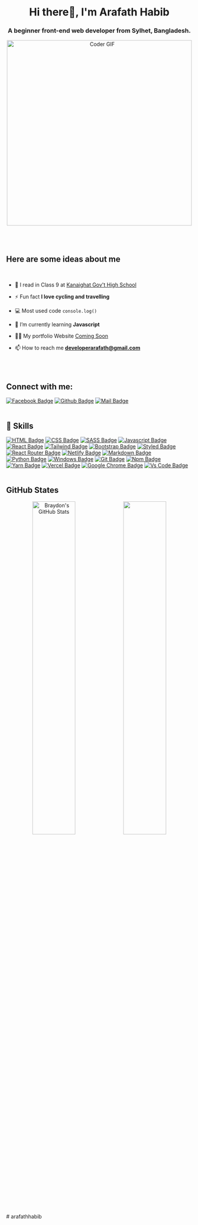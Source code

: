 <h1 align="center">Hi there👋, I'm Arafath Habib</h1>
<h3 align="center">A beginner front-end web developer from Sylhet, Bangladesh.</h3>

<p align="center"><img src="https://www.web24zone.com/wp-content/uploads/2022/10/46207-programmer-1.gif" alt="Coder GIF" width="500"></p>


<!-- <p align="left"> <a href="https://github.com/ryo-ma/github-profile-trophy"><img src="https://github-profile-trophy.vercel.app/?username=arafath0022" alt="arafath0022" /></a> </p> -->

<!-- <p align="left"> <a href="https://twitter.com/muradmt201" target="blank"><img src="https://img.shields.io/twitter/follow/muradmt201?logo=twitter&style=for-the-badge" alt="arafath0022" /></a> </p> -->
<br>
<br>
<h2>Here are some ideas about me</h2>
<br>

- 🏫 I read in Class 9 at [Kanaighat Gov't High School](http://kghssyl.edu.bd)

- ⚡ Fun fact **I love cycling and travelling**

- 💻 Most used code `console.log()`

- 🌱 I’m currently learning **Javascript**

- 👨‍💻 My portfolio Website [Coming Soon](https://arafathhabib.netlify.app)

- 📫 How to reach me **developerarafath@gmail.com**
<br>
<br>
<h2 align="left">Connect with me:</h2>

[![Facebook Badge](https://img.shields.io/badge/Facebook-1877F2?style=for-the-badge&logo=facebook&logoColor=white)](https://facebook.com/arafath.habib.90)
[![Github Badge](https://img.shields.io/badge/GitHub-100000?style=for-the-badge&logo=github&logoColor=white)](https://github.com/arafathhabib)
[![Mail Badge](https://img.shields.io/badge/Gmail-D14836?style=for-the-badge&logo=gmail&logoColor=white)](mailto:developerarafath@gmail.com)
<br>
<br>
<h2> 💼 Skills</h2>


[![HTML Badge](https://img.shields.io/badge/HTML5-E34F26?style=for-the-badge&logo=html5&logoColor=white)](https://github.com/arafathhabib)
[![CSS Badge](https://img.shields.io/badge/CSS3-1572B6?style=for-the-badge&logo=css3&logoColor=white)](https://github.com/arafathhabib)
[![SASS Badge](https://img.shields.io/badge/Sass-CC6699?style=for-the-badge&logo=sass&logoColor=white)](https://github.com/arafathhabib)
[![Javascript Badge](https://img.shields.io/badge/JavaScript-F7DF1E?style=for-the-badge&logo=javascript&logoColor=black)](https://github.com/arafathhabib)
[![React Badge](https://img.shields.io/badge/React-20232A?style=for-the-badge&logo=react&logoColor=61DAFB)](https://github.com/arafathhabib)
[![Tailwind Badge](https://img.shields.io/badge/Tailwind_CSS-38B2AC?style=for-the-badge&logo=tailwind-css&logoColor=white)](https://github.com/arafathhabib)
[![Bootstrap Badge](https://img.shields.io/badge/Bootstrap-563D7C?style=for-the-badge&logo=bootstrap&logoColor=white)](https://github.com/arafathhabib)
[![Styled Badge](https://img.shields.io/badge/styled--components-DB7093?style=for-the-badge&logo=styled-components&logoColor=white)](https://github.com/arafathhabib)
[![React Router Badge](https://img.shields.io/badge/React_Router-CA4245?style=for-the-badge&logo=react-router&logoColor=white)](https://github.com/arafathhabib)
[![Netlify Badge](https://img.shields.io/badge/Netlify-00C7B7?style=for-the-badge&logo=netlify&logoColor=white)](https://github.com/arafathhabib)
[![Markdown Badge](https://img.shields.io/badge/Markdown-000000?style=for-the-badge&logo=markdown&logoColor=white)](https://github.com/arafathhabib)
[![Python Badge](https://img.shields.io/badge/Python-14354C?style=for-the-badge&logo=python&logoColor=white)](https://github.com/arafathhabib)
[![Windows Badge](https://img.shields.io/badge/Windows-0078D6?style=for-the-badge&logo=windows&logoColor=white)](https://github.com/arafathhabib)
[![Git Badge](https://img.shields.io/badge/git-f34f29?style=for-the-badge&logo=git&logoColor=white)](https://github.com/arafathhabib)
[![Npm Badge](https://img.shields.io/badge/npm-d7141a?style=for-the-badge&logo=npm&logoColor=white)](https://github.com/arafathhabib)
[![Yarn Badge](https://img.shields.io/badge/yarn-0078D6?style=for-the-badge&logo=yarn&logoColor=white)](https://github.com/arafathhabib)
[![Vercel Badge](https://img.shields.io/badge/vercel-000?style=for-the-badge&logo=vercel&logoColor=white)](https://github.com/arafathhabib)
[![Google Chrome Badge](https://img.shields.io/badge/google_chrome-556532?style=for-the-badge&logo=googlechrome&logoColor=white)](https://github.com/arafathhabib)
[![Vs Code Badge](https://img.shields.io/badge/Visual_Studio_Code-0078D6?style=for-the-badge&logo=visualstudiocode&logoColor=white)](https://github.com/arafathhabib)
<br>
<br>
<h2 align="left">GitHub States</h2>
<!-- <a href="https://github.com/arafathhabib">
  <img align="center" style="margin:0.5rem" src="https://github-readme-stats.vercel.app/api/top-langs/?username=arafathhabib&hide=html,css&title_color=ffffff&text_color=c9cacc&icon_color=4AB197&bg_color=1A2B34" />
</a> -->
<p align="center">
  <img width="48%" src="https://github-readme-stats.vercel.app/api?username=arafathhabib&show_icons=true&line_height=27&count_private=true&title_color=ffffff&text_color=c9cacc&icon_color=4AB097&bg_color=1A2B34" alt="Braydon's GitHub Stats" />
<img width="48%" src="https://github-readme-streak-stats.herokuapp.com/?user=avneesh0612&theme=radical](https://github-readme-streak-stats.herokuapp.com?user=arafathhabib&theme=github-dark&hide_border=true&border_radius=5&date_format=n%2Fj%5B%2FY%5D&background=1A2B34&border=FFFFFF&stroke=CBCBCB&ring=5DCBBE&fire=5DCBBE&currStreakNum=FFFFFF&sideNums=FFFFFF&currStreakLabel=5DCBBE&sideLabels=FFFFFF&dates=FFFFFF)](https://git.io/streak-stats" />
<p>
<br>
<br># arafathhabib
